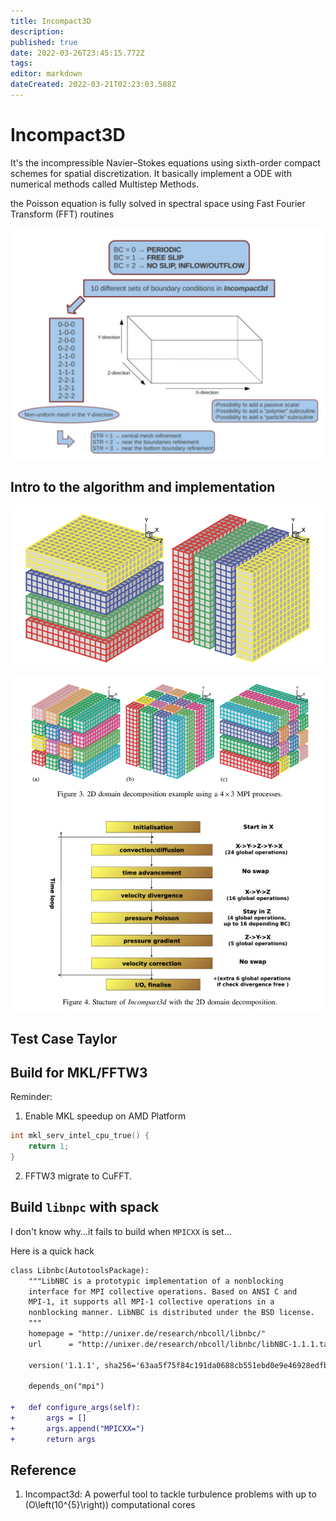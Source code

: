 ```yaml
---
title: Incompact3D
description: 
published: true
date: 2022-03-26T23:45:15.772Z
tags: 
editor: markdown
dateCreated: 2022-03-21T02:23:03.588Z
---
```


# Incompact3D

It's the incompressible Navier–Stokes equations using sixth-order compact schemes for spatial discretization. It basically implement a ODE with numerical methods called Multistep Methods.

the Poisson equation is fully solved in spectral space using Fast Fourier Transform (FFT) routines

![incopmact_3d_verstility](./incopmact_3d_verstility.png)

## Intro to the algorithm and implementation

![mpi_affinity](./mpi_affinity.png)

![2d_mpi_affinity](./2d_mpi_affinity.png)

## Test Case Taylor

## Build for MKL/FFTW3
Reminder:

1. Enable MKL speedup on AMD Platform
```cpp
int mkl_serv_intel_cpu_true() {
	return 1;
}
```
2. FFTW3 migrate to CuFFT.

## Build `libnpc` with spack

I don't know why...it fails to build when `MPICXX` is set...

Here is a quick hack

```diff
class Libnbc(AutotoolsPackage):
    """LibNBC is a prototypic implementation of a nonblocking
    interface for MPI collective operations. Based on ANSI C and
    MPI-1, it supports all MPI-1 collective operations in a
    nonblocking manner. LibNBC is distributed under the BSD license.
    """
    homepage = "http://unixer.de/research/nbcoll/libnbc/"
    url      = "http://unixer.de/research/nbcoll/libnbc/libNBC-1.1.1.tar.gz"

    version('1.1.1', sha256='63aa5f75f84c191da0688cb551ebd0e9e46928edfba350b2a534eb0c704dd9c3')

    depends_on("mpi")

+   def configure_args(self):
+       args = []
+       args.append("MPICXX=")
+       return args
```


## Reference
1. Incompact3d: A powerful tool to tackle turbulence problems with up to \(O\left(10^{5}\right)\) computational cores
